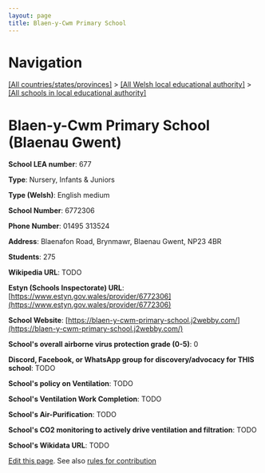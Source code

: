 ```yaml
---
layout: page
title: Blaen-y-Cwm Primary School
---
```

# Navigation

[[All countries/states/provinces]](../../..) > [[All Welsh local educational authority]](../..) > [[All schools in local educational authority]](..)

# Blaen-y-Cwm Primary School (Blaenau Gwent)

**School LEA number**: 677

**Type**: Nursery, Infants & Juniors

**Type (Welsh)**: English medium

**School Number**: 6772306

**Phone Number**: 01495 313524

**Address**: Blaenafon Road, Brynmawr, Blaenau Gwent, NP23 4BR

**Students**: 275

**Wikipedia URL**: TODO

**Estyn (Schools Inspectorate) URL**: [https://www.estyn.gov.wales/provider/6772306](https://www.estyn.gov.wales/provider/6772306)

**School Website**: [https://blaen-y-cwm-primary-school.j2webby.com/](https://blaen-y-cwm-primary-school.j2webby.com/)

**School's overall airborne virus protection grade (0-5)**: 0

**Discord, Facebook, or WhatsApp group for discovery/advocacy for THIS school**: TODO

**School's policy on Ventilation**: TODO

**School's Ventilation Work Completion**: TODO

**School's Air-Purification**: TODO

**School's CO2 monitoring to actively drive ventilation and filtration**: TODO

**School's Wikidata URL**: TODO




[Edit this page](https://github.com/VentilationProject/Wales/edit/prif/./Blaenau_Gwent/Blaen-y-Cwm_Primary_School.md). See also [rules for contribution](../../../contribution-rules/)